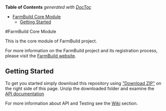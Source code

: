 <!-- START doctoc generated TOC please keep comment here to allow auto update -->
<!-- DON'T EDIT THIS SECTION, INSTEAD RE-RUN doctoc TO UPDATE -->
**Table of Contents**  *generated with [DocToc](https://github.com/thlorenz/doctoc)*

- [FarmBuild Core Module](#farmbuild-core-module)
  - [Getting Started](#getting-started)

<!-- END doctoc generated TOC please keep comment here to allow auto update -->

#FarmBuild Core Module

This is the core module of FarmBuild  project.

For more information on the FarmBuild project and its registration process, please visit the <a href="http://farmbuild.github.io/farmbuild/">FarmBuild website</a>.

## Getting Started

To get you started simply download this repository using <a href="https://github.com/FarmBuild/farmbuild-farmdata/archive/master.zip" target="_blank">"Download ZIP"</a> on the right side of this page.
Unzip the downloaded folder and examine the <a href="https://rawgit.com/FarmBuild/farmbuild-core/master/docs/farmbuild-core/1.0.41/index.html" target="_blank">API documentation</a>

For more information about API and Testing see the [Wiki](https://github.com/FarmBuild/farmbuild-core/wiki/) section.
